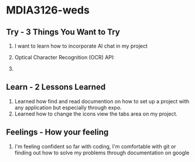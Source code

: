 # MDIA3126-weds

## Try - 3 Things You Want to Try

1. I want to learn how to incorporate AI chat in my project
2. Optical Character Recognition (OCR) API:

3.

## Learn - 2 Lessons Learned

1. Learned how find and read documention on how to set up a project with any application but especially through expo.
2. Learned how to change the icons view the tabs area on my project.

## Feelings - How your feeling

1. I'm feeling confident so far with coding, I'm comfortable with git or finding out how to solve my problems through documentation on google

